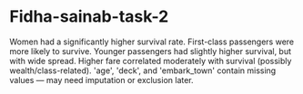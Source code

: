 # Fidha-sainab-task-2
Women had a significantly higher survival rate.
First-class passengers were more likely to survive.
Younger passengers had slightly higher survival, but with wide spread.
Higher fare correlated moderately with survival (possibly wealth/class-related).
'age', 'deck', and 'embark_town' contain missing values — may need imputation or exclusion later.


